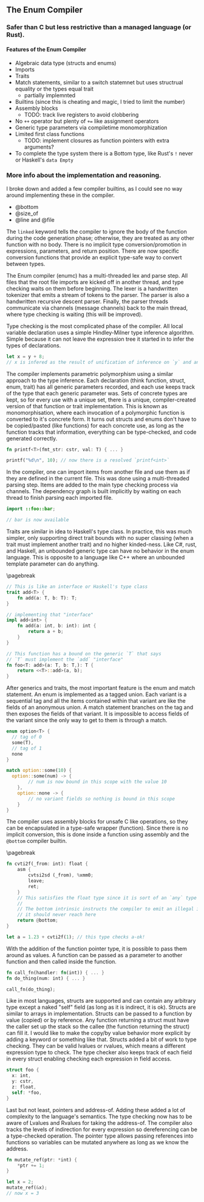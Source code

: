 ## The Enum Compiler
### Safer than C but less restrictive than a managed language (or Rust).


#### Features of the Enum Compiler

  - Algebraic data type (structs and enums)
  - Imports
  - Traits
  - Match statements, similar to a switch statemnet but uses structrual equality or the types equal trait
    - partially implemnted
  - Builtins (since this is cheating and magic, I tried to limit the number)
  - Assembly blocks
    - TODO: track live registers to avoid clobbering
  - No `++` operator but plenty of `+=` like assignment operators
  - Generic type parameters via compiletime monomorphization
  - Limited first class functions
    - TODO: implement closures as function pointers with extra arguments?
  - To complete the type system there is a Bottom type, like Rust's `!` never or Haskell's `data Empty`

### More info about the implementation and reasoning.

I broke down and added a few compiler builtins, as I could see no way around implementing
these in the compiler.

  - @bottom
  - @size_of<T>
  - @line and @file

The `linked` keyword tells the compiler to ignore the body of the function during the code generation phase;
otherwise, they are treated as any other function with no body. There is no implicit type conversion/promotion
in expressions, parameters, and return position. There are now specific conversion functions that provide
an explicit type-safe way to convert between types.

The Enum compiler (enumc) has a multi-threaded lex and parse step. All files that the root file imports
are kicked off in another thread, and type checking waits on them before beginning. The lexer is a handwritten
tokenizer that emits a stream of tokens to the parser. The parser is also a handwritten recursive descent parser.
Finally, the parser threads communicate via channels (message channels) back to the main thread, where type
checking is waiting (this will be improved).

Type checking is the most complicated phase of the compiler. All local variable declaration uses a simple
Hindley-Milner type inference algorithm. Simple because it can not leave the expression tree it started in
to infer the types of declarations.

```rust
let x = y + 8;
// x is infered as the result of unification of inference on `y` and an `int`
```

The compiler implements parametric polymorphism using a similar approach to the type inference.
Each declaration (think function, struct, enum, trait) has all generic parameters recorded, and
each use keeps track of the type that each generic parameter was. Sets of concrete types are kept,
so for every use with a unique set, there is a unique, compiler-created version of that function or
trait implementation. This is known as monomorphisation, where each invocation of a polymorphic function
is converted to it's concrete form. It turns out structs and enums don't have to be copied/pasted (like functions)
for each concrete use, as long as the function tracks that information, everything can be type-checked,
and code generated correctly.

```rust
fn printf<T>(fmt_str: cstr, val: T) { ... }

printf("%d\n", 10); // now there is a resolved `printf<int>`
```

In the compiler, one can import items from another file and use them as if they are defined in the
current file. This was done using a multi-threaded parsing step. Items are added to the main type checking
process via channels. The dependency graph is built implicitly by waiting on each thread to finish parsing
each imported file.

```java
import ::foo::bar;

// bar is now available
```

Traits are similar in idea to Haskell's type class. In practice, this was much simpler, only supporting direct
trait bounds with no super classing (when a trait must implement another trait) and no higher kinded-ness.
Like C#, rust, and Haskell, an unbounded generic type can have no behavior in the enum language. This is
opposite to a language like C++ where an unbounded template parameter can do anything.

\pagebreak

```rust
// This is like an interface or Haskell's type class
trait add<T> {
    fn add(a: T, b: T): T;
}

// implementing that "interface"
impl add<int> {
    fn add(a: int, b: int): int {
        return a + b;
    }
}

// This function has a bound on the generic `T` that says
// `T` must implement the `add` "interface"
fn foo<T: add>(a: T, b: T,): T {
    return <<T>::add>(a, b);
}
```

After generics and traits, the most important feature is the enum and match statement. An enum is implemented
as a tagged union. Each variant is a sequential tag and all the items contained within that variant are like the
fields of an anonymous union. A match statement branches on the tag and then exposes the fields of that variant.
It is impossible to access fields of the variant since the only way to get to them is through a match.

```rust
enum option<T> {
  // tag of 0
  some(T),
  // tag of 1
  none
}

match option::some(10) {
  option::some(num) -> {
        // num is now bound in this scope with the value 10
    },
    option::none -> {
        // no variant fields so nothing is bound in this scope
    }
}
```

The compiler uses assembly blocks for unsafe C like operations, so they can be encapsulated in a type-safe
wrapper (function). Since there is no implicit conversion, this is done inside a function using assembly
and the `@bottom` compiler builtin.

\pagebreak

```rust
fn cvti2f(_from: int): float {
    asm {
        cvtsi2sd (_from), %xmm0;
        leave;
        ret;
    }
    // This satisfies the float type since it is sort of an `any` type
    //
    // The bottom intrinsic instructs the compiler to emit an illegal instruction (ud2) since
    // it should never reach here
    return @bottom;
}

let a = 1.23 + cvti2f(1); // this type checks a-ok!
```

With the addition of the function pointer type, it is possible to pass them around as values. A function can be
passed as a parameter to another function and then called inside the function.

```rust
fn call_fn(handler: fn(int)) { ... }
fn do_thing(num: int) { ... }

call_fn(do_thing);
```

Like in most languages, structs are supported and can contain any arbitrary type except a naked "self" field
(as long as it is indirect, it is ok). Structs are similar to arrays in implementation. Structs can be passed to a
function by value (copied) or by reference. Any function returning a struct must have the caller set up the stack
so the callee (the function returning the struct) can fill it. I would like to make the copy/by value behavior
more explicit by adding a keyword or something like that. Structs added a bit of work to type checking. They can be
valid lvalues or rvalues, which means a different expression type to check. The type checker also keeps track of each
field in every struct enabling checking each expression in field access.

```rust
struct foo {
  x: int,
  y: cstr,
  z: float,
  self: *foo,
}
```

Last but not least, pointers and address-of. Adding these added a lot of complexity to the language's semantics. The
type checking now has to be aware of Lvalues and Rvalues for taking the address-of. The compiler also tracks the levels
of indirection for every expression so dereferencing can be a type-checked operation. The pointer type allows passing
references into functions so variables can be mutated anywhere as long as we know the address.

```rust
fn mutate_ref(ptr: *int) {
    *ptr += 1;
}

let x = 2;
mutate_ref(&x);
// now x = 3
```
